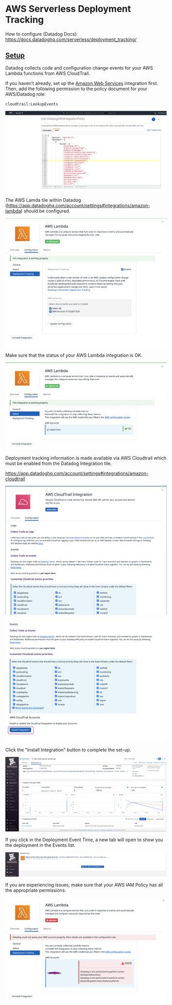 # AWS Serverless Deployment Tracking

How to configure (Datadog Docs): https://docs.datadoghq.com/serverless/deployment_tracking/

## [Setup](https://docs.datadoghq.com/serverless/deployment_tracking/#setup)

Datadog collects code and configuration change events for your AWS Lambda functions from AWS CloudTrail.

If you haven’t already, set up the [Amazon Web Services](https://docs.datadoghq.com/integrations/amazon_web_services/#setup) integration first. Then, add the following permission to the policy document for your AWS/Datadog role:

```text
cloudtrail:LookupEvents
```



![Screen Shot 2021-10-19 at 4.04.25 PM](images/DatadogAWSIntegrationPolicy.png)



The AWS Lamda tile within Datadog (https://app.datadoghq.com/account/settings#integrations/amazon-lambda) should be configured.

![Screen Shot 2021-10-19 at 4.01.18 PM](images/AWS_Lambda_Integration.png)

Make sure that the status of your AWS Lambda integration is OK.

![Screen Shot 2021-10-19 at 4.07.14 PM](images/AWSLambdaStatusOK.png)

Deployment tracking information is made available via AWS Cloudtrail which must be enabled from the Datadog Integration tile.

https://app.datadoghq.com/account/settings#integrations/amazon-cloudtrail



![Screen Shot 2021-10-19 at 4.26.08 PM](images/AWSCloudTrail.png)



![AWSCloudTrail2](images/AWSCloudTrail2.png)

Click the "Install Integration" button to complete the set-up.

![AWS_Serverless_Deployments](images/AWS_Serverless_Deployments.png)

If you click in the Deployment Event Time, a new tab will open to show you the deployment in the Events list.

![AWS_Serverless_Deployment_Event](images/AWS_Serverless_Deployment_Event.png)

If you are experiencing issues, make sure that your AWS IAM Policy has all the appropriate permissions:

 ![AWS_Lamba_Integration_Problem](images/AWS_Lamba_Integration_Problem.png)